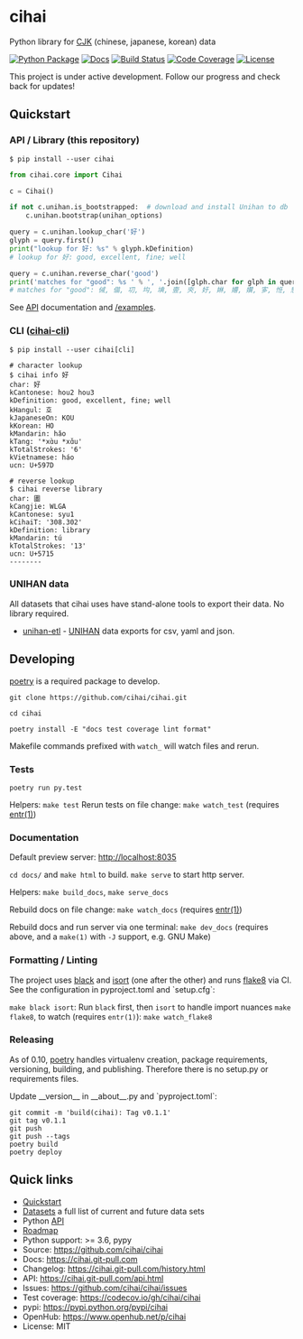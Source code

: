 # cihai

Python library for [CJK](https://cihai.git-pull.com/glossary.html#term-cjk) (chinese, japanese,
korean) data

[![Python Package](https://img.shields.io/pypi/v/cihai.svg)](http://badge.fury.io/py/cihai)
[![Docs](https://github.com/cihai/cihai/workflows/Publish%20Docs/badge.svg)](https://github.com/cihai/cihai/actions?query=workflow%3A%22Publish+Docs%22)
[![Build Status](https://github.com/cihai/cihai/workflows/test/badge.svg)](https://github.com/cihai/cihai/actions?query=workflow%3A%22test%22)
[![Code Coverage](https://codecov.io/gh/cihai/cihai/branch/master/graph/badge.svg)](https://codecov.io/gh/cihai/cihai)
[![License](https://img.shields.io/github/license/cihai/cihai.svg)](https://github.com/cihai/cihai/blob/master/LICENSE)

This project is under active development. Follow our progress and check back for updates!

## Quickstart

### API / Library (this repository)

```console
$ pip install --user cihai
```

```python
from cihai.core import Cihai

c = Cihai()

if not c.unihan.is_bootstrapped:  # download and install Unihan to db
    c.unihan.bootstrap(unihan_options)

query = c.unihan.lookup_char('好')
glyph = query.first()
print("lookup for 好: %s" % glyph.kDefinition)
# lookup for 好: good, excellent, fine; well

query = c.unihan.reverse_char('good')
print('matches for "good": %s ' % ', '.join([glph.char for glph in query]))
# matches for "good": 㑘, 㑤, 㓛, 㘬, 㙉, 㚃, 㚒, 㚥, 㛦, 㜴, 㜺, 㝖, 㤛, 㦝, ...
```

See [API](https://cihai.git-pull.com/api.html) documentation and
[/examples](https://github.com/cihai/cihai/tree/master/examples).

### CLI ([cihai-cli](https://cihai-cli.git-pull.com))

```console
$ pip install --user cihai[cli]
```

```console
# character lookup
$ cihai info 好
char: 好
kCantonese: hou2 hou3
kDefinition: good, excellent, fine; well
kHangul: 호
kJapaneseOn: KOU
kKorean: HO
kMandarin: hǎo
kTang: '*xɑ̀u *xɑ̌u'
kTotalStrokes: '6'
kVietnamese: háo
ucn: U+597D

# reverse lookup
$ cihai reverse library
char: 圕
kCangjie: WLGA
kCantonese: syu1
kCihaiT: '308.302'
kDefinition: library
kMandarin: tú
kTotalStrokes: '13'
ucn: U+5715
--------
```

### UNIHAN data

All datasets that cihai uses have stand-alone tools to export their data. No library required.

- [unihan-etl](https://unihan-etl.git-pull.com) - [UNIHAN](http://unicode.org/charts/unihan.html)
  data exports for csv, yaml and json.

## Developing

[poetry](https://python-poetry.org/) is a required package to develop.

`git clone https://github.com/cihai/cihai.git`

`cd cihai`

`poetry install -E "docs test coverage lint format"`

Makefile commands prefixed with `watch_` will watch files and rerun.

### Tests

`poetry run py.test`

Helpers: `make test` Rerun tests on file change: `make watch_test` (requires
[entr(1)](http://eradman.com/entrproject/))

### Documentation

Default preview server: <http://localhost:8035>

`cd docs/` and `make html` to build. `make serve` to start http server.

Helpers: `make build_docs`, `make serve_docs`

Rebuild docs on file change: `make watch_docs` (requires [entr(1)](http://eradman.com/entrproject/))

Rebuild docs and run server via one terminal: `make dev_docs` (requires above, and a `make(1)` with
`-J` support, e.g. GNU Make)

### Formatting / Linting

The project uses [black](https://github.com/psf/black) and [isort](https://pypi.org/project/isort/)
(one after the other) and runs [flake8](https://flake8.pycqa.org/) via CI. See the configuration in
<span class="title-ref">pyproject.toml</span> and \`setup.cfg\`:

`make black isort`: Run `black` first, then `isort` to handle import nuances `make flake8`, to watch
(requires `entr(1)`): `make watch_flake8`

### Releasing

As of 0.10, [poetry](https://python-poetry.org/) handles virtualenv creation, package requirements,
versioning, building, and publishing. Therefore there is no setup.py or requirements files.

Update <span class="title-ref">\_\_version\_\_</span> in <span
class="title-ref">\_\_about\_\_.py</span> and \`pyproject.toml\`:

    git commit -m 'build(cihai): Tag v0.1.1'
    git tag v0.1.1
    git push
    git push --tags
    poetry build
    poetry deploy

## Quick links

- [Quickstart](https://cihai.git-pull.com/quickstart.html)
- [Datasets](https://cihai.git-pull.com/datasets.html) a full list of current and future data sets
- Python [API](https://cihai.git-pull.com/api.html)
- [Roadmap](https://cihai.git-pull.com/design-and-planning/)
- Python support: >= 3.6, pypy
- Source: <https://github.com/cihai/cihai>
- Docs: <https://cihai.git-pull.com>
- Changelog: <https://cihai.git-pull.com/history.html>
- API: <https://cihai.git-pull.com/api.html>
- Issues: <https://github.com/cihai/cihai/issues>
- Test coverage: <https://codecov.io/gh/cihai/cihai>
- pypi: <https://pypi.python.org/pypi/cihai>
- OpenHub: <https://www.openhub.net/p/cihai>
- License: MIT
